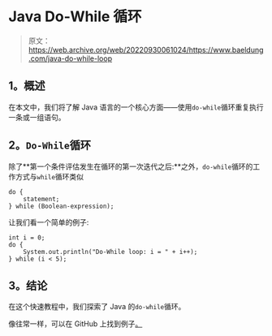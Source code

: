 # Java Do-While 循环

> 原文：<https://web.archive.org/web/20220930061024/https://www.baeldung.com/java-do-while-loop>

## **1。概述**

在本文中，我们将了解 Java 语言的一个核心方面——使用`do-while`循环重复执行一条或一组语句。

## **2。`Do-While`循环**

除了**第一个条件评估发生在循环的第一次迭代之后:**之外，`do-while`循环的工作方式与`while`循环类似

```
do {
    statement;
} while (Boolean-expression);
```

让我们看一个简单的例子:

```
int i = 0;
do {
    System.out.println("Do-While loop: i = " + i++);
} while (i < 5);
```

## **3。结论**

在这个快速教程中，我们探索了 Java 的`do-while`循环。

像往常一样，可以在 GitHub 上找到例子[。](https://web.archive.org/web/20220627182702/https://github.com/eugenp/tutorials/tree/master/core-java-modules/core-java-lang-syntax)